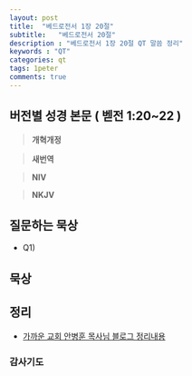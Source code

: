 ```yaml
---
layout: post
title:  "베드로전서 1장 20절"
subtitle:   "베드로전서 20절"
description : "베드로전서 1장 20절 QT 말씀 정리"
keywords : "QT"
categories: qt
tags: 1peter
comments: true
---
```


## 버전별 성경 본문 ( 벧전 1:20~22 )

> **개혁개정**

> **새번역**

> **NIV**

> **NKJV**

## 질문하는 묵상

* Q1) 

## 묵상


## 정리
* [가까운 교회 안병훈 목사님 블로그 정리내용](https://blog.naver.com/tolerance2018)

### 감사기도

